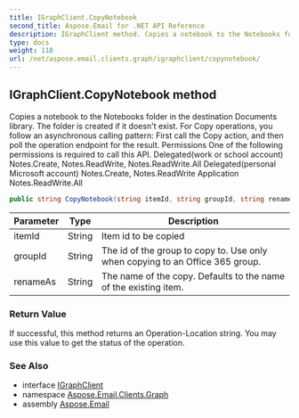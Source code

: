```yaml
---
title: IGraphClient.CopyNotebook
second_title: Aspose.Email for .NET API Reference
description: IGraphClient method. Copies a notebook to the Notebooks folder in the destination Documents library. The folder is created if it doesnt exist. For Copy operations you follow an asynchronous calling pattern First call the Copy action and then poll the operation endpoint for the result. Permissions One of the following permissions is required to call this API. Delegatedwork or school account Notes.Create Notes.ReadWrite Notes.ReadWrite.All Delegatedpersonal Microsoft account Notes.Create Notes.ReadWrite Application Notes.ReadWrite.All
type: docs
weight: 110
url: /net/aspose.email.clients.graph/igraphclient/copynotebook/
---
```

## IGraphClient.CopyNotebook method

Copies a notebook to the Notebooks folder in the destination Documents library. The folder is created if it doesn't exist. For Copy operations, you follow an asynchronous calling pattern: First call the Copy action, and then poll the operation endpoint for the result. Permissions One of the following permissions is required to call this API. Delegated(work or school account) Notes.Create, Notes.ReadWrite, Notes.ReadWrite.All Delegated(personal Microsoft account) Notes.Create, Notes.ReadWrite Application Notes.ReadWrite.All

```csharp
public string CopyNotebook(string itemId, string groupId, string renameAs)
```

| Parameter | Type | Description |
| --- | --- | --- |
| itemId | String | Item id to be copied |
| groupId | String | The id of the group to copy to. Use only when copying to an Office 365 group. |
| renameAs | String | The name of the copy. Defaults to the name of the existing item. |

### Return Value

If successful, this method returns an Operation-Location string. You may use this value to get the status of the operation.

### See Also

* interface [IGraphClient](../)
* namespace [Aspose.Email.Clients.Graph](../../igraphclient/)
* assembly [Aspose.Email](../../../)


